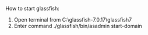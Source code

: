 How to start glassfish:
1. Open terminal from C:\glassfish-7.0.17\glassfish7
2. Enter command ./glassfish/bin/asadmin start-domain